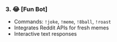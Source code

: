 ### 3. 😂 [Fun Bot]
- Commands: `!joke`, `!meme`, `!8ball`, `!roast`
- Integrates Reddit APIs for fresh memes
- Interactive text responses